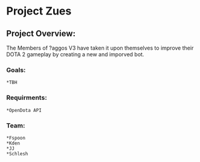 # Project **Zues**

## Project Overview: 
The Members of ?aggos V3 have taken it upon themselves to improve their DOTA 2 gameplay by creating a new and imporved bot. 

### Goals: 
    *TBH 

### Requirments:
    *OpenDota API 

### Team:
    *Fspoon 
    *Kden
    *JJ
    *Schlesh 
